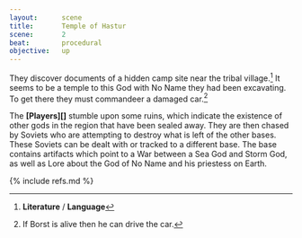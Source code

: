 ```yaml
---
layout:      scene
title:       Temple of Hastur
scene:       2
beat:        procedural
objective:   up
---
```



They discover documents of a hidden camp site near the tribal village.[^0]
It seems to be a temple to this God with No Name they had been excavating.
To get there they must commandeer a damaged car.[^1]

The **[Players][]** stumble upon some ruins,
which indicate the existence of other gods in the region that have been sealed away.
They are then chased by Soviets who are attempting to destroy what is left of the other bases.
These Soviets can be dealt with or tracked to a different base.
The base contains artifacts which point to a War between a Sea God and Storm God,
as well as Lore about the God of No Name and his priestess on Earth.


[^0]: **Literature** / **Language**
[^1]: If Borst is alive then he can drive the car.


{% include refs.md %}
